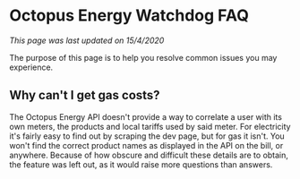 # Octopus Energy Watchdog FAQ

_This page was last updated on 15/4/2020_

The purpose of this page is to help you resolve common issues you may experience.

## Why can't I get gas costs?

The Octopus Energy API doesn't provide a way to correlate a user with its own meters, the products and local tariffs used by said meter. For electricity it's fairly easy to find out by scraping the dev page, but for gas it isn't. You won't find the correct product names as displayed in the API on the bill, or anywhere. Because of how obscure and difficult these details are to obtain, the feature was left out, as it would raise more questions than answers.

